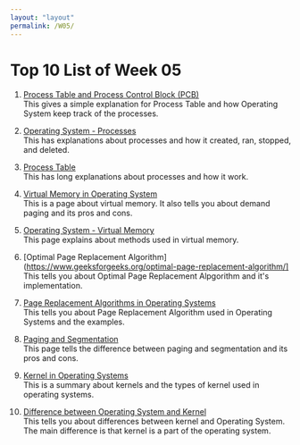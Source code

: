 ```yaml
---
layout: "layout"
permalink: /W05/
---
```


# Top 10 List of Week 05

1. [Process Table and Process Control Block (PCB)](https://www.geeksforgeeks.org/process-table-and-process-control-block-pcb/)<br>
This gives a simple explanation for Process Table and how Operating System keep track of the processes.

2. [Operating System - Processes](https://www.tutorialspoint.com/operating_system/os_processes.htm)<br>
This has explanations about processes and how it created, ran, stopped, and deleted.

3. [Process Table](https://exposnitc.github.io/os_design-files/process_table.html)<br>
This has long explanations about processes and how it work.

4. [Virtual Memory in Operating System](https://www.geeksforgeeks.org/virtual-memory-in-operating-system/)<br>
This is a page about virtual memory. It also tells you about demand paging and its pros and cons.

5. [Operating System - Virtual Memory](https://www.tutorialspoint.com/operating_system/os_virtual_memory.htm)<br>
This page explains about methods used in virtual memory.

6. [Optimal Page Replacement Algorithm](https://www.geeksforgeeks.org/optimal-page-replacement-algorithm/]<br>
This tells you about Optimal Page Replacement Alpgorithm and it's implementation.

7. [Page Replacement Algorithms in Operating Systems](https://www.geeksforgeeks.org/page-replacement-algorithms-in-operating-systems/)<br>
This tells you about Page Replacement Algorithm used in Operating Systems and the examples.

8. [Paging and Segmentation](https://www.enterprisestorageforum.com/hardware/paging-and-segmentation/)<br>
This page tells the difference between paging and segmentation and its pros and cons.

9. [Kernel in Operating Systems](https://www.geeksforgeeks.org/kernel-in-operating-system/)<br>
This is a summary about kernels and the types of kernel used in operating systems.

10. [Difference between Operating System and Kernel](https://www.geeksforgeeks.org/difference-between-operating-system-and-kernel/)<br>
This tells you about differences between kernel and Operating System. The main difference is that kernel is a part of the operating system.

